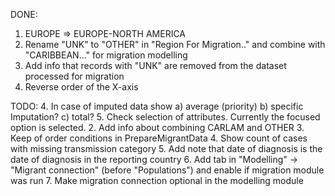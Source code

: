 DONE:
1. EUROPE => EUROPE-NORTH AMERICA
2. Rename "UNK" to "OTHER" in "Region For Migration.." and combine with "CARIBBEAN..." for migration modelling
3. Add info that records with "UNK" are removed from the dataset processed for migration
4. Reverse order of the X-axis

TODO:
4. In case of imputed data show
  a) average (priority)
  b) specific Imputation?
  c) total?
5. Check selection of attributes. Currently the focused option is selected.
2. Add info about combining CARLAM and OTHER
3. Keep of order conditions in PrepareMigrantData
4. Show count of cases with missing transmission category
5. Add note that date of diagnosis is the date of diagnosis in the reporting country
6. Add tab in "Modelling" -> "Migrant connection" (before "Populations") and enable if migration module was run
7. Make migration connection optional in the modelling module
